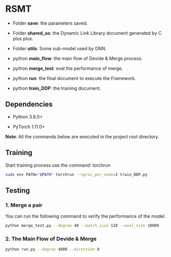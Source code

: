 # RSMT
* Folder **save**: the parameters saved.

* Folder **shared_so**: the Dynamic Link Library document generated by C plus plus. 

* Folder **utils**: Some sub-model used by GNN.

* python **main_flow**: the main flow of Devide & Merge process.

* python **merge_test**: eval the performance of merge.

* python **run**: the final document to execute the Framework.

* python **train_DDP**: the training document.

## Dependencies

* Python 3.8.0+

* PyTorch 1.11.0+

**Note**: All the commands below are  executed in the project root directory.

## Training

Start training process use the command: torchrun

```bash
sudo env PATH="$PATH" torchrun --nproc_per_node=2 train_DDP.py
```

## Testing

### 1. Merge a pair

You can run the following command to verify the performance of the model.

```bash
python merge_test.py --degree 40 --batch_size 128 --eval_size 10000
```

### 2. The Main Flow of Devide & Merge

```bash
python run.py --degree 4000 --direction 0
```
